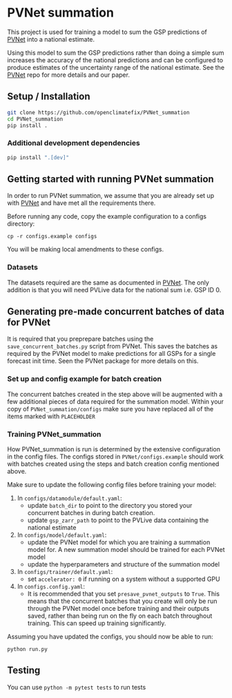 # PVNet summation
This project is used for training a model to sum the GSP predictions of [PVNet](https://github.com/openclimatefix/PVNet) into a national estimate.

Using this model to sum the GSP predictions rather than doing a simple sum increases the accuracy of the national predictions and can be configured to produce estimates of the uncertainty range of the national estimate. See the [PVNet](https://github.com/openclimatefix/PVNet) repo for more details and our paper.


## Setup / Installation

```bash
git clone https://github.com/openclimatefix/PVNet_summation
cd PVNet_summation
pip install .
```

### Additional development dependencies

```bash
pip install ".[dev]"
```

## Getting started with running PVNet summation

In order to run PVNet summation, we assume that you are already set up with 
[PVNet](https://github.com/openclimatefix/PVNet) and have met all the requirements there.

Before running any code, copy the example configuration to a
configs directory:

```
cp -r configs.example configs
```

You will be making local amendments to these configs.

### Datasets

The datasets required are the same as documented in 
[PVNet](https://github.com/openclimatefix/PVNet). The only addition is that you will need PVLive 
data for the national sum i.e. GSP ID 0.


## Generating pre-made concurrent batches of data for PVNet

It is required that you preprepare batches using the `save_concurrent_batches.py` script from 
PVNet. This saves the batches as required by the PVNet model to make predictions for all GSPs for 
a single forecast init time. Seen the PVNet package for more details on this.


### Set up and config example for batch creation


The concurrent batches created in the step above will be augmented with a few additional pieces of
data required for the summation model. Within your copy of `PVNet_summation/configs` make sure you 
have replaced all of the items marked with `PLACEHOLDER`

### Training PVNet_summation

How PVNet_summation is run is determined by the extensive configuration in the config files. The 
configs stored in `PVNet/configs.example` should work with batches created using the steps and 
batch creation config mentioned above.

Make sure to update the following config files before training your model:

1. In `configs/datamodule/default.yaml`:
    - update `batch_dir` to point to the directory you stored your concurrent batches in during 
      batch creation.
    - update `gsp_zarr_path` to point to the PVLive data containing the national estimate
2. In `configs/model/default.yaml`:
    - update the PVNet model for which you are training a summation model for. A new summation model
      should be trained for each PVNet model
    - update the hyperparameters and structure of the summation model
3. In `configs/trainer/default.yaml`:
    - set `accelerator: 0` if running on a system without a supported GPU
4. In `configs.config.yaml`:
    - It is recommended that you set `presave_pvnet_outputs` to `True`. This means that the
      concurrent batches that you create will only be run through the PVNet model once before
      training and their outputs saved, rather than being run on the fly on each batch throughout 
      training. This can speed up training significantly.


Assuming you have updated the configs, you should now be able to run:

```
python run.py
```


## Testing

You can use `python -m pytest tests` to run tests
